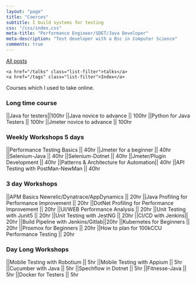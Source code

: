 ```yaml
---
layout: "page"
title: "Coerces"
subtitle: I build systems for testing
css: "/css/index.css"
meta-title: "Performance Engineer/SDET/Java Developer"
meta-description: "Test developer with a Bsc in Computer Science"
comments: true
---
```

<div class="list-filters">
    <a href="/" class="list-filter filter-selected">All posts</a>

	<a href="/talks" class="list-filter">talks</a>
    <a href="/tags" class="list-filter">Index</a>
</div>

Courses which I used to take online. 

### Long time course
||Java for testers||100hr
||Java novice to advance || 100hr 
||Python for Java Testers || 100hr
||Jmeter novice to advance || 100hr

### Weekly Workshops 5 days
||Performance Testing Basics || 40hr
||Jmeter for a beginner || 40hr
||Selenium-Java || 40hr
||Selenium-Dotnet || 40hr
||Jmeter/Plugin Development || 40hr
||Patterns & Architecture for Automation|| 40hr
||API Testing with PostMan-NewMan || 40hr

### 3 day Workshops
||APM Basics Newrelic/Dynatrace/AppDynamics || 20hr
||Java Profiling for Performance Improvement || 20hr
||DotNet Profiling for Performance Improvement || 20hr
||UI/WEB Performance Analysis || 20hr
||Unit Testing with Junit5 || 20hr
||Unit Testing with JestNG || 20hr
||CI/CD with Jenkins|| 20hr
||Build Pipeline with Jenkins/Gitlab||20hr
||Kubernetes for Beginners || 20hr
||Proxmox for Beginners || 20hr
||How to plan for 100kCCU Performance Testing || 20hr

### Day Long Workshops
||Mobile Testing with Robotium || 5hr
||Mobile Testing with Appium || 5hr
||Cucumber with Java || 5hr
||Spechflow in Dotnet || 5hr
||Fitnesse-Java || 5hr
||Docker for Testers || 5hr

 
